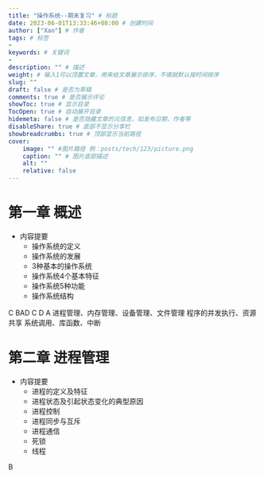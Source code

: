```yaml
---
title: "操作系统--期末复习" # 标题
date: 2023-06-01T13:33:46+08:00 # 创建时间
author: ["Xan"] # 作者
tags: # 标签
-
keywords: # 关键词
- 
description: "" # 描述
weight: # 输入1可以顶置文章，用来给文章展示排序，不填就默认按时间排序
slug: ""
draft: false # 是否为草稿
comments: true # 是否展示评论
showToc: true # 显示目录
TocOpen: true # 自动展开目录
hidemeta: false # 是否隐藏文章的元信息，如发布日期、作者等
disableShare: true # 底部不显示分享栏
showbreadcrumbs: true # 顶部显示当前路径
cover:
    image: "" #图片路径 例：posts/tech/123/picture.png
    caption: "" # 图片底部描述
    alt: ""
    relative: false
---
```


# 第一章 概述
- 内容提要 
	- 操作系统的定义 
	- 操作系统的发展 
	- 3种基本的操作系统 
	- 操作系统4个基本特征 
	- 操作系统5种功能 
	- 操作系统结构

C BAD C D A 
进程管理、内存管理、设备管理、文件管理
程序的并发执行、资源共享
系统调用、库函数、中断

# 第二章 进程管理
- 内容提要 
	- 进程的定义及特征
	- 进程状态及引起状态变化的典型原因 
	- 进程控制 
	- 进程同步与互斥 
	- 进程通信 
	- 死锁 
	- 线程

B